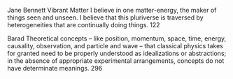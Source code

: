 ﻿Jane Bennett Vibrant Matter
 I believe in one matter-energy, the maker of things seen and unseen. I believe that this pluriverse is traversed by heterogeneities that are continually doing things. 122

Barad
Theoretical concepts – like position, momentum, space, time, energy, causality, observation, and particle and wave – 	that classical physics takes for granted need to be properly understood as idealizations or abstractions; in the absence of appropriate experimental arrangements, concepts do not have determinate meanings. 296


